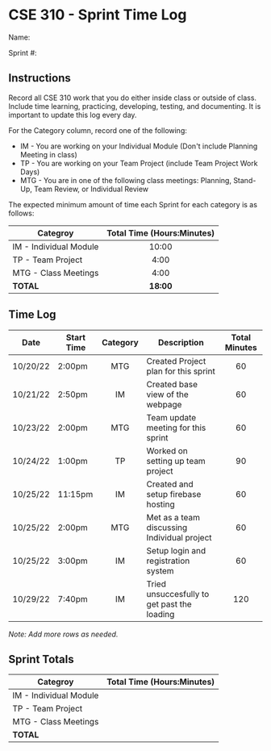 # CSE 310 - Sprint Time Log

Name:

Sprint #:

## Instructions

Record all CSE 310 work that you do either inside class or outside of class.  Include time learning, practicing, developing, testing, and documenting.  It is important to update this log every day.

For the Category column, record one of the following:
* IM - You are working on your Individual Module (Don't include Planning Meeting in class)
* TP - You are working on your Team Project (include Team Project Work Days)
* MTG - You are in one of the following class meetings: Planning, Stand-Up, Team Review, or Individual Review

The expected minimum amount of time each Sprint for each category is as follows:

|Categroy                       |Total Time (Hours:Minutes)|
|-------------------------------|:------------------------:|
|IM - Individual Module         |          10:00           |
|TP - Team Project              |           4:00           |
|MTG - Class Meetings           |           4:00           |
|**TOTAL**                      |        **18:00**         |

## Time Log

|Date      |Start Time|Category|Description                                 |Total Minutes|
|----------|----------|:------:|--------------------------------------------|:-----------:|
| 10/20/22 | 2:00pm   | MTG    | Created Project plan for this sprint       |    60    
| 10/21/22 | 2:50pm   |  IM    | Created base view of the webpage           |  60       |
| 10/23/22 | 2:00pm   | MTG    | Team update meeting for this sprint        |  60       |
| 10/24/22 | 1:00pm   | TP     | Worked on setting up team project          | 90        |
| 10/25/22 | 11:15pm  | IM     | Created and setup firebase hosting         | 60    |
| 10/25/22 | 2:00pm   | MTG    | Met as a team discussing Individual project|  60 |
| 10/25/22 | 3:00pm   | IM     | Setup login  and registration system       |  60 |
| 10/29/22 | 7:40pm   | IM     | Tried unsuccesfully to get past the loading| 120|


_Note: Add more rows as needed._

## Sprint Totals

|Categroy                       |Total Time (Hours:Minutes)|
|-------------------------------|:------------------------:|
|IM - Individual Module         |                          |
|TP - Team Project              |                          |
|MTG - Class Meetings           |                          |
|**TOTAL**                      |                      
